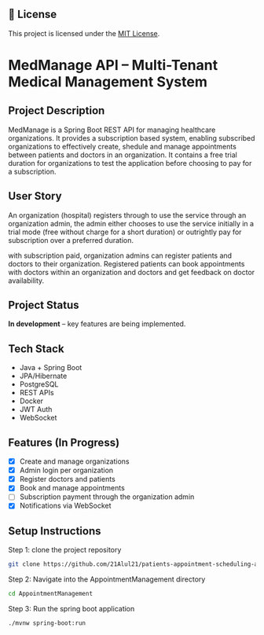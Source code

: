 ## 📖 License
This project is licensed under the [MIT License](./LICENSE).

# MedManage API – Multi-Tenant Medical Management System

## Project Description
MedManage is a Spring Boot REST API for managing healthcare organizations. It provides a subscription based system, enabling subscribed organizations to effectively create, shedule and manage appointments between patients and doctors in an organization. It contains a free trial duration for organizations to test the application before choosing to pay for a subscription. 

## User Story
An organization (hospital) registers through to use the service through an organization admin, the admin either chooses to use the service initially in a trial mode (free without charge for a short duration) or outrightly pay for subscription over a preferred duration.

with subscription paid, organization admins can register patients and doctors to their organization. Registered patients can book appointments with doctors within an organization and doctors and get feedback on doctor availability.

## Project Status
**In development** – key features are being implemented.

## Tech Stack
- Java + Spring Boot
- JPA/Hibernate
- PostgreSQL
- REST APIs
- Docker
- JWT Auth
- WebSocket

## Features (In Progress)
- [x] Create and manage organizations
- [x] Admin login per organization
- [x] Register doctors and patients
- [x] Book and manage appointments
- [ ] Subscription payment through the organization admin
- [x] Notifications via WebSocket

## Setup Instructions
Step 1: clone the project repository 
```bash
git clone https://github.com/21Alul21/patients-appointment-scheduling-api.git
```
Step 2: Navigate into the AppointmentManagement directory
```bash
cd AppointmentManagement
```

Step 3: Run the spring boot application 
```bash
./mvnw spring-boot:run
